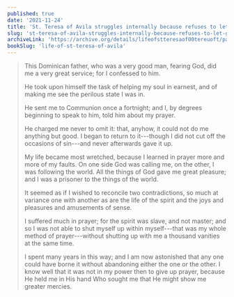 ```yaml
---
published: true
date: '2021-11-24'
title: 'St. Teresa of Avila struggles internally because refuses to let go of either love of the world or love of God'
slug: 'st-teresa-of-avila-struggles-internally-because-refuses-to-let-go-of-either-love-of-the-world-or-love-of-god'
archiveLink: 'https://archive.org/details/lifeofstteresaof00tereuoft/page/52?view=theater'
bookSlug: 'life-of-st-teresa-of-avila'
---
```


> This Dominican father, who was a very good man, fearing God, did me a very great service; for I confessed to him.
>
> He took upon himself the task of helping my soul in earnest, and of making me see the perilous state I was in.
>
> He sent me to Communion once a fortnight; and I, by degrees beginning to speak to him, told him about my prayer.
>
> He charged me never to omit it: that, anyhow, it could not do me anything but good. I began to return to it---though I did not cut off the occasions of sin---and never afterwards gave it up.
>
> My life became most wretched, because I learned in prayer more and more of my faults. On one side God was calling me, on the other, I was following the world. All the things of God gave me great pleasure; and I was a prisoner to the things of the world.
>
> It seemed as if I wished to reconcile two contradictions, so much at variance one with another as are the life of the spirit and the joys and pleasures and amusements of sense.
>
> I suffered much in prayer; for the spirit was slave, and not master; and so I was not able to shut myself up within myself---that was my whole method of prayer---without shutting up with me a thousand vanities at the same time.
>
> I spent many years in this way; and I am now astonished that any one could have borne it without abandoning either the one or the other. I know well that it was not in my power then to give up prayer, because He held me in His hand Who sought me that He might show me greater mercies.